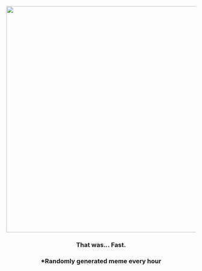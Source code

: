 <p align="center">
        <img src="https://i.redd.it/d39x8803qk891.gif" width="600" height="600">
        </p>
        <h3 align="center">That was... Fast.</h3>
        <h3 align="center">*Randomly generated meme every hour</h3>
    